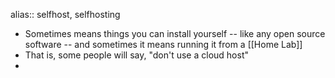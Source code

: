 alias:: selfhost, selfhosting

- Sometimes means things you can install yourself -- like any open source software -- and sometimes it means running it from a [[Home Lab]]
- That is, some people will say, "don't use a cloud host"
-